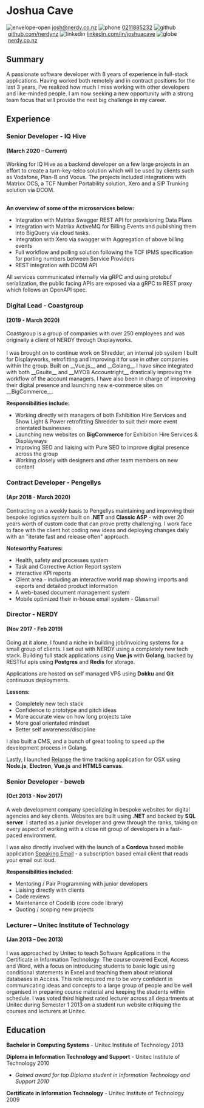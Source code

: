 
# Joshua Cave

![envelope-open](https://user-images.githubusercontent.com/1089671/75619422-685dc880-5be0-11ea-8d3c-702eae7ec782.png)&nbsp;[josh@nerdy.co.nz](mailto:josh@nerdy.co.nz "Josh's Email")
![phone](https://user-images.githubusercontent.com/1089671/75619421-67c53200-5be0-11ea-8252-3e2a343f2c7c.png)&nbsp;[0211885232](mailto:0211885232 "Josh's Phone")
![github](https://user-images.githubusercontent.com/1089671/75619424-68f65f00-5be0-11ea-8d9a-dfa49aff3106.png)&nbsp;[github.com/nerdynz](https://github.com/nerdynz "NERDY's Github")
![linkedin](https://user-images.githubusercontent.com/1089671/75619420-672c9b80-5be0-11ea-9a98-c487afba415a.png)&nbsp;[linkedin.com/in/joshuacave](https://linkedin.com/in/joshuacave "Josh's LinkedIn")
![globe](https://user-images.githubusercontent.com/1089671/75620499-8a5e4780-5bee-11ea-9932-aa7c4b775b90.png)&nbsp;[nerdy.co.nz](https://nerdy.co.nz "NERDY's Website")

## Summary
A passionate software developer with 8 years of experience in full-stack applications. Having worked both remotely and in contract positions for the last 3 years, I’ve realized how much I miss working with other developers and like-minded people. I am now seeking a new opportunity with a strong team focus that will provide the next big challenge in my career.


## Experience
<h3>Senior Developer - IQ Hive</h3>
<h4>(March 2020 – Current)</h4>
Working for IQ Hive as a backend developer on a few large projects in an effort to create a turn-key-telco solution which will be used by clients such as Vodafone, Plan-B and Vocus. The projects included integrations with Matrixx OCS, a TCF Number Portability solution, Xero and a SIP Trunking solution via DCOM.<br />

<br />
<p><b>An overview of some of the microservices below:</b></p>

- Integration with Matrixx Swagger REST API for provisioning Data Plans
- Integration with Matrixx ActiveMQ for Billing Events and publishing them into BigQuery via cloud tasks.
- Integration with Xero via swagger with Aggregation of above billing events
- Full workflow and polling solution following the TCF IPMS specification for porting numbers
between Service Providers
- REST integration with DCOM API

All services communicated internally via gRPC and using protobuf serialization, the public facing APIs are exposed via a gRPC to REST proxy which follows an OpenAPI spec.


<h3>Digital Lead - Coastgroup</h3>
<h4>(2019 - March 2020)</h4>
Coastgroup is a group of companies with over 250 employees and was originally a client of NERDY through Displayworks.
<br /><br />
I was brought on to continue work on Shredder, an internal job system I built for Displayworks, retrofitting and improving it for use in other companies within the group. Built on __Vue.js__ and __Golang__ I have since integrated with both __Gsuite__ and __MYOB Accountright__ drastically improving the workflow of the account managers. I have also been in charge of improving their digital presence and launching new e-commerce sites on __BigCommerce__.

__Responsibilities include:__
- Working directly with managers of both Exhibition Hire Services and Show Light & Power retrofitting Shredder to suit their more event orientated businesses
- Launching new websites on __BigCommerce__ for Exhibition Hire Services & Displayways
- Improving SEO and liaising with Pure SEO to improve digital presence across the group
- Working closely with designers and other team members on new content


<h3>Contract Developer - Pengellys</h3>
<h4>(Apr 2018 - March 2020)</h4>

Contracting on a weekly basis to Pengellys maintaining and improving their bespoke logistics system built on __.NET__ and __Classic ASP__ - with over 20 years worth of custom code that can prove pretty challenging. I work face to face with the client hot coding new ideas and deploying changes daily with an "iterate fast and release often" approach.

__Noteworthy Features:__
- Health, safety and processes system
- Task and Corrective Action Report system
- Interactive KPI reports
- Client area - including an interactive world map showing imports and exports and detailed product information
- A web-based document management system
- Mobile optimized their in-house email system - Glassmail


<h3>Director - NERDY </h3>
<h4>(Nov 2017 - Feb 2019)</h4>

Going at it alone. I found a niche in building job/invoicing systems for a small group of clients.
I set out with NERDY using a completely new tech stack. Building full stack applications using __Vue.js__ with __Golang__, backed by RESTful apis using __Postgres__ and __Redis__ for storage. 

Applications are hosted on self managed VPS using __Dokku__ and __Git__ continuous deployments.

__Lessons:__
- Completely new tech stack
- Confidence to prototype and pitch ideas
- More accurate view on how long projects take
- More goal orientated mindset
- Better self awareness/discipline

I also built a CMS, and a bunch of great tooling to speed up the development process in Golang.

Lastly, I launched [Relapse](https://relapse.nerdy.co.nz "Keeping track of your day 
just became a cinch") the time tracking application for OSX using __Node.js__, __Electron__, __Vue.js__ and __HTML5 canvas__. 


<h3>Senior Developer - beweb</h3>
<h4>(Oct 2013 - Nov 2017)</h4>

A web development company specializing in bespoke websites for digital agencies and key clients. Websites are built using __.NET__ and backed by __SQL server__. I started as a junior developer and grew through the ranks, taking on every aspect of working with a close nit group of developers in a fast-paced environment.

I was also directly involved with the launch of a __Cordova__ based mobile application [Speaking Email](https://speaking.email "Listen to email &amp; manage your inbox by voice control - app for iPhone &amp; Android - Speaking Email") - a subscription based email client that reads your email out loud.

__Responsibilities included:__
- Mentoring / Pair Programming with junior developers
- Liaising directly with clients
- Code reviews 
- Maintenance of Codelib (core code library)
- Quoting / scoping new projects

<h3>Lecturer – Unitec Institute of Technology</h3>
<h4>(Jan 2013 – Dec 2013)</h4>
I was approached by Unitec to teach Software Applications in the Certificate in Information Technology. The course covered Excel, Access and Word, with a focus on introducing students to basic logic using conditional statements in Excel and teaching them about relational databases in Access. 
This role required me to be very confident in communicating ideas and concepts to a large group of people and be well organised in preparing course material and keeping the students within schedule.  
I was voted third highest rated lecturer across all departments at Unitec during Semester 1 2013 on a student run website critiquing the courses and lecturers at Unitec. 


## Education
__Bachelor in Computing Systems__ - Unitec Institute of Technology 2013

__Diploma in Information Technology and Support__ - Unitec Institute of Technology	2010
- _Gained award for top Diploma student in Information Technology and Support 2010_

__Certificate in Information Technology__ - Unitec Institute of Technology	2009

